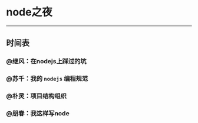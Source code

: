 # node之夜

---

## 时间表

### @继风：在nodejs上踩过的坑
### @苏千：我的 `nodejs` 编程规范
### @朴灵：项目结构组织
### @朋春：我这样写node
